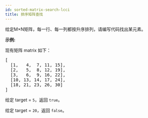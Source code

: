 ```yaml
---
id: sorted-matrix-search-lcci
title: 排序矩阵查找
---
```

给定M×N矩阵，每一行、每一列都按升序排列，请编写代码找出某元素。

**示例:**

现有矩阵 matrix 如下：


<pre>[<br/>  [1,   4,  7, 11, 15],<br/>  [2,   5,  8, 12, 19],<br/>  [3,   6,  9, 16, 22],<br/>  [10, 13, 14, 17, 24],<br/>  [18, 21, 23, 26, 30]<br/>]<br/></pre>

给定 target = <code>5</code>，返回 <code>true</code>。

给定 target = <code>20</code>，返回 <code>false</code>。
